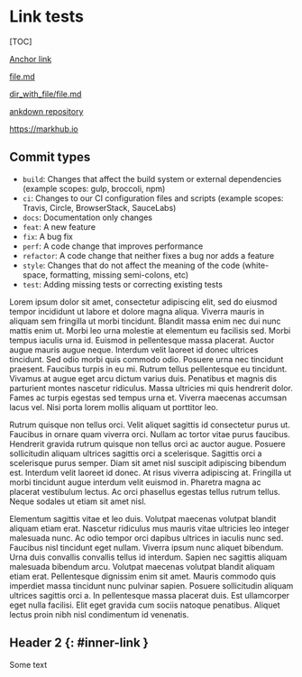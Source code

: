# Link tests

[TOC]

[Anchor link](#inner-link)

[file.md](file.md)

[dir_with_file/file.md](dir_with_file/file.md)

[ankdown repository](@roma-yac/ankdown)

https://markhub.io

## Commit types

- `build`: Changes that affect the build system or external dependencies (example scopes: gulp, broccoli, npm)
- `ci`: Changes to our CI configuration files and scripts (example scopes: Travis, Circle, BrowserStack, SauceLabs)
- `docs`: Documentation only changes
- `feat`: A new feature
- `fix`: A bug fix
- `perf`: A code change that improves performance
- `refactor`: A code change that neither fixes a bug nor adds a feature
- `style`: Changes that do not affect the meaning of the code (white-space, formatting, missing semi-colons, etc)
- `test`: Adding missing tests or correcting existing tests

Lorem ipsum dolor sit amet, consectetur adipiscing elit, sed do eiusmod tempor incididunt ut labore et dolore magna aliqua. Viverra mauris in aliquam sem fringilla ut morbi tincidunt. Blandit massa enim nec dui nunc mattis enim ut. Morbi leo urna molestie at elementum eu facilisis sed. Morbi tempus iaculis urna id. Euismod in pellentesque massa placerat. Auctor augue mauris augue neque. Interdum velit laoreet id donec ultrices tincidunt. Sed odio morbi quis commodo odio. Posuere urna nec tincidunt praesent. Faucibus turpis in eu mi. Rutrum tellus pellentesque eu tincidunt. Vivamus at augue eget arcu dictum varius duis. Penatibus et magnis dis parturient montes nascetur ridiculus. Massa ultricies mi quis hendrerit dolor. Fames ac turpis egestas sed tempus urna et. Viverra maecenas accumsan lacus vel. Nisi porta lorem mollis aliquam ut porttitor leo.

Rutrum quisque non tellus orci. Velit aliquet sagittis id consectetur purus ut. Faucibus in ornare quam viverra orci. Nullam ac tortor vitae purus faucibus. Hendrerit gravida rutrum quisque non tellus orci ac auctor augue. Posuere sollicitudin aliquam ultrices sagittis orci a scelerisque. Sagittis orci a scelerisque purus semper. Diam sit amet nisl suscipit adipiscing bibendum est. Interdum velit laoreet id donec. At risus viverra adipiscing at. Fringilla ut morbi tincidunt augue interdum velit euismod in. Pharetra magna ac placerat vestibulum lectus. Ac orci phasellus egestas tellus rutrum tellus. Neque sodales ut etiam sit amet nisl.

Elementum sagittis vitae et leo duis. Volutpat maecenas volutpat blandit aliquam etiam erat. Nascetur ridiculus mus mauris vitae ultricies leo integer malesuada nunc. Ac odio tempor orci dapibus ultrices in iaculis nunc sed. Faucibus nisl tincidunt eget nullam. Viverra ipsum nunc aliquet bibendum. Urna duis convallis convallis tellus id interdum. Sapien nec sagittis aliquam malesuada bibendum arcu. Volutpat maecenas volutpat blandit aliquam etiam erat. Pellentesque dignissim enim sit amet. Mauris commodo quis imperdiet massa tincidunt nunc pulvinar sapien. Posuere sollicitudin aliquam ultrices sagittis orci a. In pellentesque massa placerat duis. Est ullamcorper eget nulla facilisi. Elit eget gravida cum sociis natoque penatibus. Aliquet lectus proin nibh nisl condimentum id venenatis.

## Header 2 {: #inner-link }

Some text